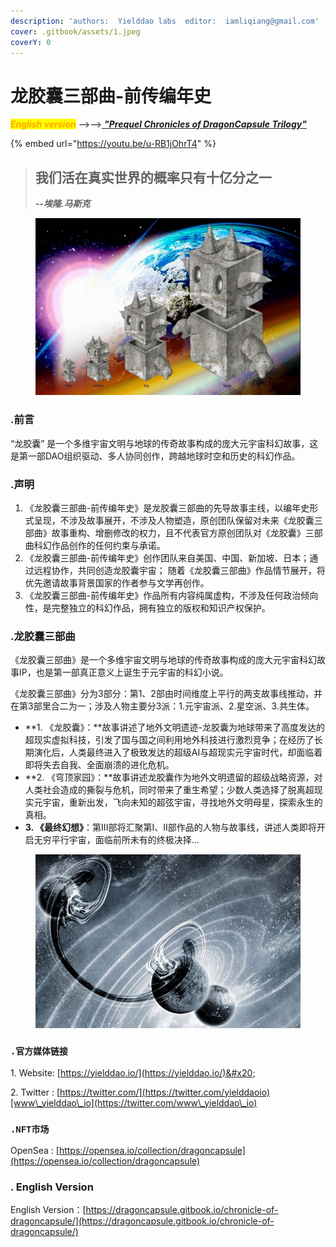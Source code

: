 ```yaml
---
description: 'authors:  Yielddao labs  editor:  iamliqiang@gmail.com'
cover: .gitbook/assets/1.jpeg
coverY: 0
---
```


# 龙胶囊三部曲-前传编年史

_<mark style="color:orange;">**English version**</mark>_ -->-->[ _**"Prequel Chronicles of DragonCapsule Trilogy"**_](https://dragoncapsule.gitbook.io/chronicle-of-dragoncapsule/)



{% embed url="https://youtu.be/u-RB1jOhrT4" %}



> ## 我们活在真实世界的概率只有十亿分之一
>
> _**--埃隆.马斯克**_    &#x20;



<figure><img src=".gitbook/assets/1.jpeg" alt=""><figcaption></figcaption></figure>

### .前言

“龙胶囊” 是一个多维宇宙文明与地球的传奇故事构成的庞大元宇宙科幻故事，这是第一部DAO组织驱动、多人协同创作，跨越地球时空和历史的科幻作品。



### **.声明**

1. 《龙胶囊三部曲-前传编年史》是龙胶囊三部曲的先导故事主线，以编年史形式呈现，不涉及故事展开，不涉及人物塑造，原创团队保留对未来《龙胶囊三部曲》故事重构、增删修改的权力，且不代表官方原创团队对《龙胶囊》三部曲科幻作品创作的任何约束与承诺。
2. 《龙胶囊三部曲-前传编年史》创作团队来自美国、中国、新加坡、日本；通过远程协作，共同创造龙胶囊宇宙； 随着《龙胶囊三部曲》作品情节展开，将优先邀请故事背景国家的作者参与文学再创作。
3. 《龙胶囊三部曲-前传编年史》作品所有内容纯属虚构，不涉及任何政治倾向性，是完整独立的科幻作品，拥有独立的版权和知识产权保护。



### .龙胶囊三部曲

《龙胶囊三部曲》是一个多维宇宙文明与地球的传奇故事构成的庞大元宇宙科幻故事IP，也是第一部真正意义上诞生于元宇宙的科幻小说。

《龙胶囊三部曲》分为3部分：第1、2部由时间维度上平行的两支故事线推动，并在第3部里合二为一；涉及人物主要分3派：1.元宇宙派、2.星空派、3.共生体。

* **1. 《龙胶囊》：**故事讲述了地外文明遗迹-龙胶囊为地球带来了高度发达的超现实虚拟科技，引发了国与国之间利用地外科技进行激烈竞争；在经历了长期演化后，人类最终进入了极致发达的超级AI与超现实元宇宙时代，却面临着即将失去自我、全面崩溃的进化危机。
* **2. 《穹顶家园》：**故事讲述龙胶囊作为地外文明遗留的超级战略资源，对人类社会造成的撕裂与危机，同时带来了重生希望；少数人类选择了脱离超现实元宇宙，重新出发，飞向未知的超弦宇宙，寻找地外文明母星，探索永生的真相。
* **3. 《最终幻想》**：第III部将汇聚第I、II部作品的人物与故事线，讲述人类即将开启无穷平行宇宙，面临前所未有的终极决择...



<figure><img src=".gitbook/assets/dark-universe.jpeg" alt=""><figcaption></figcaption></figure>



### **`.官方媒体链接`**

1\. Website: [https://yielddao.io/](https://yielddao.io/)&#x20;

2\. Twitter : [https://twitter.com/](https://twitter.com/yielddaoio)[www\_yielddao\_io](https://twitter.com/www\_yielddao\_io)



### **`.NFT市场`**

OpenSea : [https://opensea.io/collection/dragoncapsule](https://opensea.io/collection/dragoncapsule)



### . English Version

English Version：[https://dragoncapsule.gitbook.io/chronicle-of-dragoncapsule/](https://dragoncapsule.gitbook.io/chronicle-of-dragoncapsule/)



